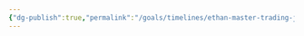 ```yaml
---
{"dg-publish":true,"permalink":"/goals/timelines/ethan-master-trading-journal/","tags":["timeline","personal"],"created":"","updated":""}
---
```




